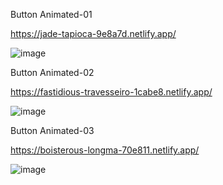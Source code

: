Button Animated-01

https://jade-tapioca-9e8a7d.netlify.app/

![image](https://github.com/Deepak-197/Buttons-html/assets/104504771/ed79c5d6-7269-44ee-96c0-0be8e588c95f)

Button Animated-02

https://fastidious-travesseiro-1cabe8.netlify.app/

![image](https://github.com/Deepak-197/Buttons-html/assets/104504771/099b2e9e-221f-4a0c-b2bd-a3c702fced03)

Button Animated-03

https://boisterous-longma-70e811.netlify.app/

![image](https://github.com/Deepak-197/Buttons-html/assets/104504771/8c635d3b-5891-44d0-9750-edb0c8728872)


